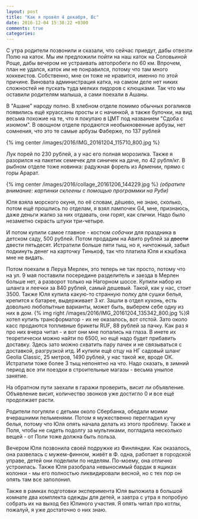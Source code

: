 ```yaml
---
layout: post
title: "Как я провёл 4 декабря, Вс"
date: 2016-12-04 15:38:22 +0300
comments: true
categories: 
---
```

С утра родители позвонили и сказали, что сейчас приедут, дабы отвезти Полю на каток. Мы им предложили пойти на наш каток на Соловьиной Роще, дабы вечером не устраивать автопробеги по 60 км. Впрочем, план не удался, каток им не понравился, потому что там много хоккеистов. Собственно, мне он тоже не нравится, именно по этой причине. Виновата администрация катка, на самом деле нет никих сложностей не пускать туда мелких пидоров с клюшками. Так что мы оставили родителям малыша, а сами поехали в Ашаны.

В "Ашане" народу полно. В хлебном отделе помимо обычных рогаликов появились ещё круассаны просты и с начинкой, а также булочки, на вид весьма похожие на те, что я покупаю в ЦМТ под названием "Сдоба с изюмом". В овощном отделе продаются необыкновенные арбузы, нет сомнения, что это те самые арбузы Фаберже, по 137 рублей

{% img center /images/2016/IMG_20161204_115710_800.jpg %}

Лук порей по 230 рублей, а у нас его полная морозилка. Также я разорился на пакетик семечек для синичек на даче, по 42 рубля/кг. В рыбном отделе тоже новинка: радужная форель из Армении, прямо с горы Арарат.

{% img center /images/2016/collage_20161206_144229.jpg %}
*(обратите внимание: картинки склеены с помощью программки на Руби)*

Юля взяла морского окуня, по её словам, дёшево, не знаю, сколько, потом ещё прошлись по отделам, я взял лампочек G4, мне, признаюсь, даже деньги жалко за них отдавать, они горят, как спички. Надо было незаметно скрасть штуки три-четыре.

И потом купили самое главное - костюм _собачки_ для праздника в детском саду, 500 рублей. Потом продадим на Авито рублей за ~~двести~~ двести пятьдесят. Истратили больше пяти тыщ, но я, ничтожный, забыл подкинуть денег на карточку Тинькоф, так что платила Юля и кэшбэка мне не видать. 

Потом поехали в Леруа Мерлен, это теперь не так просто, потому что на ул. 9 мая поставили посередине разделитель и заезда в Мерлен больше нет, а разворот только на Нагорном шоссе. Купили набор из шланга и леечки за 840 рублей, самый дешевый. Такой, как у нас, стоит 3500. Также Юля купила какую-то странную полку для сушки белья, крепится к батарее, выдерживает 3 кг. Зашли в отдел кухонь, есть довольно любопытные варианты, может быть, выберем себе одну из них в дом. {% img right /images/2016/IMG_20161204_135342_800.jpg %}Я хотел купить трансформатор - их не оказалось, вот отстой. Зато около касс продаются топливные брикеты RUF, 88 рублей за пачку. Как раз я про них вчера читал - и вот они мне попались на глаза. В инете их теоретически можно найти по 6500, но ещё надо будет прибавить доставку. Здесь зато можно схватить пару пачек и не связываться с доставкой, разгрузкой итд. И купили ещё отцу на НГ садовый шланг Geolia Classic, 25 метров, 1490 рублей, у нас такой же, вроде ОК. Истратили тоже более 3 тыщ непонятно на что. Надо сказать, в зимний период все эти поездки в строительные магазы - весьма унылое занятие.

На обратном пути заехали в гаражи проверить, висит ли объявление. Объявление висит, количество звонков уже достигло 0 и все ещё продолжает расти.

Родители погуляли с детьми около Сбербанка, обедали моими вчерашними пельменями. Потом я мужественно перегладил кучу белья, потому что Юля опять начала делать из этого проблему. Также и Поля, чтобы не сидеть подолгу за мультиками, погладила несколько вещей - от Поли тоже должна быть польза.

Вечером Юля позвонила своей подружке из Финляндии. Как оказалось, она развелась с мужем-финном, живёт в Ф. одна, работает в городской управе, детей они поделили по неделям. По-моему, она отлично устроилась. Также Юля разобрала невыносимый бардак в ящиках колонки - мы его полностью ликвидировали весной, но с тех пор он опять там все заполонил.

Также в рамках подготовки эксперимента Юля выложила в большой комнате два комплекта одежды для детей, и завтра с утра я попробую собрать их на выход без Юлиного участия. Я опять читал про котлы, пожалуй, я уже достаточно о них знаю.
